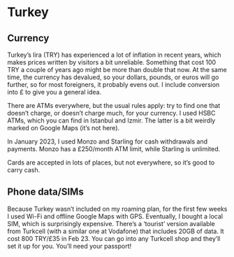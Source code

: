 # Turkey

## Currency

Turkey’s lira (TRY) has experienced a lot of inflation in recent years, which makes prices written by visitors a bit unreliable. Something that cost 100 TRY a couple of years ago might be more than double that now. At the same time, the currency has devalued, so your dollars, pounds, or euros will go further, so for most foreigners, it probably evens out. I include conversion into £ to give you a general idea.

There are ATMs everywhere, but the usual rules apply: try to find one that doesn’t charge, or doesn’t charge much, for your currency. I used HSBC ATMs, which you can find in Istanbul and Izmir. The latter is a bit weirdly marked on Google Maps (it’s not here).

In January 2023, I used Monzo and Starling for cash withdrawals and payments. Monzo has a £250/month ATM limit, while Starling is unlimited.

Cards are accepted in lots of places, but not everywhere, so it’s good to carry cash.

## Phone data/SIMs

Because Turkey wasn’t included on my roaming plan, for the first few weeks I used Wi-Fi and offline Google Maps with GPS. Eventually, I bought a local SIM, which is surprisingly expensive. There’s a ‘tourist’ version available from Turkcell (with a similar one at Vodafone) that includes 20GB of data. It cost 800 TRY/£35 in Feb 23. You can go into any Turkcell shop and they’ll set it up for you. You’ll need your passport!